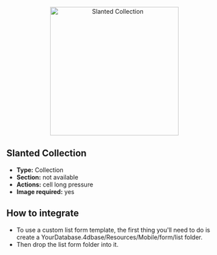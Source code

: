 <p align="center"><img src="https://developer.4d.com/4d-for-ios/docs/assets/en/template-formatters/Listform-slanted-collection.gif" alt="Slanted Collection" height="auto" width="300"></p>

## Slanted Collection

* **Type:** Collection
* **Section:** not available
* **Actions:** cell long pressure
* **Image required:** yes

## How to integrate

* To use a custom list form template, the first thing you'll need to do is create a YourDatabase.4dbase/Resources/Mobile/form/list folder.
* Then drop the list form folder into it.
